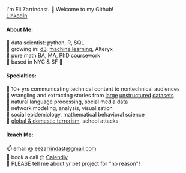 I'm Eli Zarrindast. 👋 Welcome to my Github! </br>
[LinkedIn](https://www.linkedin.com/in/eli-zarrindast) <br/>


#### About Me:<br/>
💾 data scientist: python, R, SQL </br>
🌱 growing in: [d3](https://codepen.io/zarrindast/pen/KKmGEpz), [machine learning](https://zarrindast.com/2021/11/09/highlights-from-my-library-hands-on-machine-learning-with-scikit-learn-keras-tensorflow-by-aurelien-geron/), Alteryx <br/>
🧮 pure math BA, MA, PhD coursework <br/>
🗽 based in NYC & SF 🌉 <br/>

#### Specialties: <br/>
💖 10+ yrs communicating technical content to nontechnical audiences<br/>
💖 wrangling and extracting stories from [large](https://zarrindast.com/2019/05/16/project-overview-citation-networks-in-rampage-shootings/) [unstructured](https://zarrindast.com/2019/07/21/beautiful-soup-pt-1-web-scraping-for-the-citation-networks-project/) [datasets](https://zarrindast.com/2019/09/27/shooter-citation-networks-project-pdfs-ocr-omg/) <br/>
💖 natural language processing, social media data<br/>
💖 network modeling, analysis, visualization <br/>
💖 social epidemiology, mathematical behavioral science <br/>
💖 [global & domestic terrorism](https://zarrindast.com/2017/02/20/centrality-in-worldwide-terror-networks-improved-graphics/), school attacks <br/>

####  Reach Me: <br/>
📫 email @ eezarrindast@gmail.com <br/>
💬 book a call @ [Calendly](https://www.calendly.com/eli-zarrindast/meetings-general) <br/>
👯 PLEASE tell me about yr pet project for "no reason"! <br/>

<!--
**Zarrindast/Zarrindast** is a ✨ _special_ ✨ repository because its `README.md` (this file) appears on your GitHub profile.

Here are some ideas to get you started:
💿   🪐 ⏳
- 🔭 I’m currently working on ...
- 🌱 I’m currently learning ...
- 👯 I’m looking to collaborate on ...
- 🤔 I’m looking for help with ...
-  Ask me about ...
- 📫 How to reach me: ...
- 😄 Pronouns: ...
- ⚡ Fun fact: ...
-->
